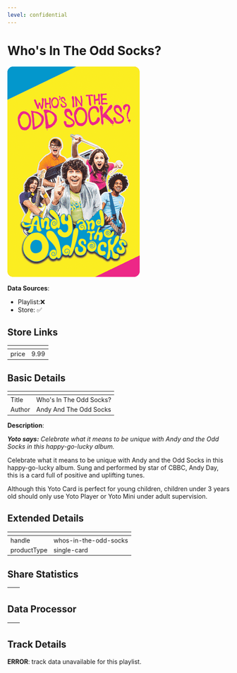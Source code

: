 ```yaml
---
level: confidential
---
```

# Who's In The Odd Socks?

![card_[iZXhD].png](../../img/cards/card_[iZXhD].png)

**Data Sources**: 

- Playlist:❌
- Store: ✅


## Store Links

| <!-- --> | <!-- --> |
| - | - |
| price | 9.99 |


## Basic Details

| <!-- --> | <!-- --> |
| - | - |
| Title | Who's In The Odd Socks? |
| Author | Andy And The Odd Socks |

**Description**:

_**Yoto says:** Celebrate what it means to be unique with Andy and the Odd Socks in this happy-go-lucky album._

Celebrate what it means to be unique with Andy and the Odd Socks in this happy-go-lucky album. Sung and performed by star of CBBC, Andy Day, this is a card full of positive and uplifting tunes.

Although this Yoto Card is perfect for young children, children under 3 years old should only use Yoto Player or Yoto Mini under adult supervision.


## Extended Details

| <!-- --> | <!-- --> |
| - | - |
| handle | whos-in-the-odd-socks |
| productType | single-card |


## Share Statistics

| <!-- --> | <!-- --> |
| - | - |


## Data Processor

| <!-- --> | <!-- --> |
| - | - |


## Track Details

**ERROR**: track data unavailable for this playlist.
